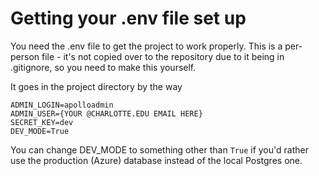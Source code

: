 # Getting your .env file set up

You need the .env file to get the project to work properly. This is a per-person file - it's not copied over to the repository due to it being in .gitignore, so you need to make this yourself.

It goes in the project directory by the way

```ADMIN_PASS=MHBF&UNCC25
ADMIN_LOGIN=apolloadmin
ADMIN_USER={YOUR @CHARLOTTE.EDU EMAIL HERE}
SECRET_KEY=dev
DEV_MODE=True
```
You can change DEV_MODE to something other than ``True`` if you'd rather use the production (Azure) database instead of the local Postgres one.